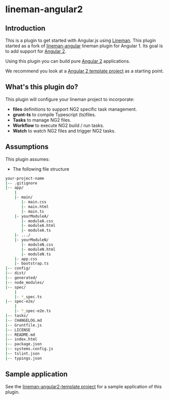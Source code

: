 # lineman-angular2

## Introduction
This is a plugin to get started with Angular.js using [Lineman](http://linemanjs.com). This plugin started as a fork of [lineman-angular](https://github.com/linemanjs/lineman-angular) lineman plugin for Angular 1. Its goal is to add support for [Angular 2](https://angular.io/). 

Using this plugin you can build pure [Angular 2](https://angular.io/) applications.

We recommend you look at a [Angular 2 template project](https://github.com/RodrigoMattosoSilveira/lineman-angular2-template/)  as a starting point.

## What's this plugin do?

This plugin will configure your lineman project to incorporate:

 * **files** definitions to support NG2 specific task management.
 * **grunt-ts** to compile Typescript (ts)files.
 * **Tasks** to manage NG2 files.
 * **Workflow** to execute NG2 build / run tasks.
 * **Watch** to watch NG2 files and trigger NG2 tasks.
 
## Assumptions
This plugin assumes:

* The following file structure
````bash
your-project-name
|-- .gitignore
|-- app/
    |
    |- main/
       |- main.css
       |- main.html
       |- main.ts
    |- yourModuleA/
       |- moduleA.css
       |- moduleA.html
       |- moduleA.ts
    |- .../
    |- yourModuleN/
       |- moduleN.css
       |- moduleN.html
       |- moduleN.ts    
    |- app.css
    |- bootstrap.ts
|-- config/
|-- dist/
|-- generated/
|-- node_modules/
|-- spec/
    |
    |- *_spec.ts
|-- spec-e2e/
    |
    |- *_spec-e2e.ts
|-- tasks/
|-- CHANGELOG.md
|-- Gruntfile.js
|-- LICENSE
|-- README.md
|-- index.html
|-- package.json
|-- systems.config.js
|-- tslint.json
|-- typings.json
````
 
## Sample application
See the [lineman-angular2-template project](https://github.com/RodrigoMattosoSilveira/lineman-angular2-template) for a sample application of this plugin. 



